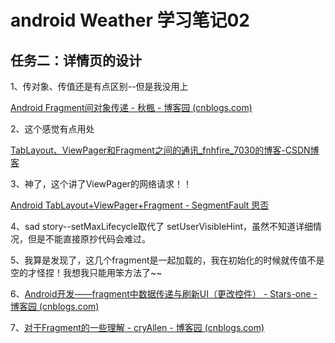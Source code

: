 # android Weather 学习笔记02

## 任务二：详情页的设计

1、传对象、传值还是有点区别--但是我没用上

[Android Fragment间对象传递 - 秋楓 - 博客园 (cnblogs.com)](https://www.cnblogs.com/rwxwsblog/p/4898607.html)

2、这个感觉有点用处

[TabLayout、ViewPager和Fragment之间的通讯_fnhfire_7030的博客-CSDN博客](https://blog.csdn.net/fnhfire_7030/article/details/76596066)

3、神了，这个讲了ViewPager的网络请求！！

[Android TabLayout+ViewPager+Fragment - SegmentFault 思否](https://segmentfault.com/a/1190000013153365)

4、sad story--setMaxLifecycle取代了 setUserVisibleHint，虽然不知道详细情况，但是不能直接原抄代码会难过。

5、我算是发现了，这几个fragment是一起加载的，我在初始化的时候就传值不是空的才怪捏！我想我只能用笨方法了~~

6、[Android开发——fragment中数据传递与刷新UI（更改控件） - Stars-one - 博客园 (cnblogs.com)](https://www.cnblogs.com/stars-one/p/8467762.html)

7、[对于Fragment的一些理解 - cryAllen - 博客园 (cnblogs.com)](https://www.cnblogs.com/cr330326/p/5712022.html)

